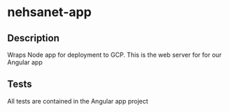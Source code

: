 # nehsanet-app

## Description

Wraps Node app for deployment to GCP.  This is the web server for for our Angular app

## Tests

All tests are contained in the Angular app project
